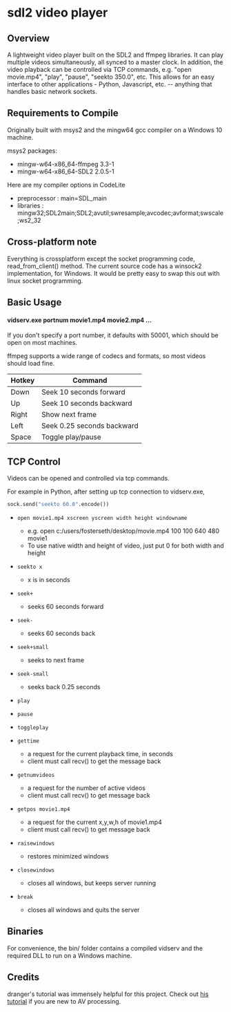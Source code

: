 # sdl2 video player

## Overview
A lightweight video player built on the SDL2 and ffmpeg libraries. It can play multiple videos simultaneously, all synced to a master clock.
In addition, the video playback can be controlled via TCP commands, e.g. "open movie.mp4", "play", "pause", "seekto 350.0", etc.
This allows for an easy interface to other applications - Python, Javascript, etc. -- anything that handles basic network sockets.

## Requirements to Compile
Originally built with msys2 and the mingw64 gcc compiler on a Windows 10 machine.

msys2 packages:
- mingw-w64-x86_64-ffmpeg 3.3-1
- mingw-w64-x86_64-SDL2 2.0.5-1

Here are my compiler options in CodeLite
- preprocessor : main=SDL_main
- libraries : mingw32;SDL2main;SDL2;avutil;swresample;avcodec;avformat;swscale;ws2_32

## Cross-platform note
Everything is crossplatform except the socket programming code, read_from_client() method. The current source code has a winsock2 implementation, for Windows. It would be pretty easy to swap this out with linux socket programming.

## Basic Usage
#### vidserv.exe portnum movie1.mp4 movie2.mp4 ...

If you don't specify a port number, it defaults with 50001, which should be open on most machines.

ffmpeg supports a wide range of codecs and formats, so most videos should load fine.

| Hotkey | Command |
| ---    | --- |
| Down | Seek 10 seconds forward |
| Up | Seek 10 seconds backward |
| Right | Show next frame |
| Left | Seek 0.25 seconds backward |
| Space | Toggle play/pause |

## TCP Control

Videos can be opened and controlled via tcp commands.

For example in Python, after setting up tcp connection to vidserv.exe,
```python
sock.send("seekto 60.0".encode())
```

- `open movie1.mp4 xscreen yscreen width height windowname`
    - e.g. open c:/users/fosterseth/desktop/movie.mp4 100 100 640 480 movie1
    - To use native width and height of video, just put 0 for both width and height
    
- `seekto x`
    - x is in seconds
 
- `seek+`
    - seeks 60 seconds forward
    
- `seek-`
    - seeks 60 seconds back
    
- `seek+small`
    - seeks to next frame
 
- `seek-small`
    - seeks back 0.25 seconds
    
- `play`

- `pause`

- `toggleplay`
    
- `gettime`
    - a request for the current playback time, in seconds
    - client must call recv() to get the message back

- `getnumvideos`
    - a request for the number of active videos
    - client must call recv() to get message back
    
- `getpos movie1.mp4`
    - a request for the current x,y,w,h of movie1.mp4
    - client must call recv() to get message back
    
- `raisewindows`
    - restores minimized windows
    
- `closewindows`
    - closes all windows, but keeps server running
    
- `break`
    - closes all windows and quits the server
 
 
## Binaries
For convenience, the bin/ folder contains a compiled vidserv and the required DLL to run on a Windows machine.

## Credits
dranger's tutorial was immensely helpful for this project. Check out [his tutorial](http://dranger.com/ffmpeg/ffmpeg.html) if you are new to AV processing.